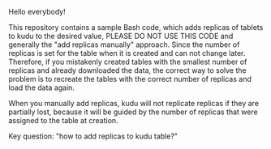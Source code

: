 Hello everybody!

This repository contains a sample Bash code, which adds replicas of tablets to kudu to the desired value, 
PLEASE DO NOT USE THIS CODE and generally the "add replicas manually" approach. Since the number of replicas 
is set for the table when it is created and can not change later. Therefore, if you mistakenly created 
tables with the smallest number of replicas and already downloaded the data, the correct way to solve 
the problem is to recreate the tables with the correct number of replicas and load the data again.

When you manually add replicas, kudu will not replicate replicas if they are partially lost, 
because it will be guided by the number of replicas that were assigned to the table at creation.

Key question: "how to add replicas to kudu table?"